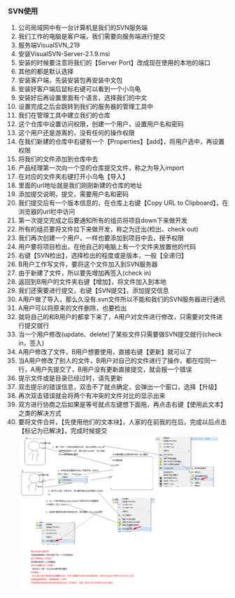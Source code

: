 ### SVN使用
1. 公司局域网中有一台计算机是我们的SVN服务端
2. 我们工作的电脑是客户端，我们需要向服务端进行提交
3. 服务端VisualSVN_219
4. 安装VisualSVN-Server-2.1.9.msi
5. 安装的时候要注意将我们的【Server Port】改成现在使用的本地的端口
6. 其他的都是默认选择
7. 安装客户端，先装安装包再安装中文包
8. 安装好客户端后鼠标右键可以看到一个小乌龟
9. 安装好后再设置里面有个语言，选择我们的中文
10. 设置完成之后会跳转到我们的服务器的管理工具中
11. 我们在管理工具中建立我们的仓库
12. 这个仓库中设置访问权限，创建一个用户，设置用户名和密码
13. 这个用户还是游离的，没有任何的操作权限
14. 在我们新建的仓库中右键有一个【Properties】【add】，将用户选中，再设置权限
15. 将我们的文件添加到仓库中去
16. 产品经理第一次向一个空的仓库提交文件，称之为导入import
17. 在对应的文件夹右键打开小乌龟【导入】
18. 里面的url地址就是我们刚刚新建的仓库的地址
19. 添加提交说明，提交，需要用户名和密码
20. 我们提交后有一个版本信息的，在仓库上右键【Copy URL to Clipboard】，在浏览器的url栏中访问
21. 第一次提交完成之后要通知所有的组员将项目down下来做开发
22. 所有的组员要将文件拉下来做开发，称之为迁出(检出、check out)
23. 我们再次创建一个用户，一样也要添加到项目中去，授予权限
24. 用户要将项目检出，在他自己的电脑上有一个文件夹放置他的代码
25. 右键【SVN检出】，选择检出的程度或是版本，一般【全递归】
26. B用户工作写文件，要将这个文件加入到SVN服务器
27. 由于新建了文件，所以要先增加再签入(check in)
28. 返回到B用户的文件夹右键【增加】，将文件加入到本地
29. 我们还需要进行提交，右键【SVN提交】，添加提交信息
30. A用户做了导入，那么久没有.svn文件所以不能和我们的SVN服务器进行通讯
31. A用户可以将原来的文件删除，也要检出
32. 就将自己的和B用户的都拿下来了，A用户对文件进行修改，只需要对文件进行提交就行
33. 当一个用户修改(update、delete)了某些文件只需要做SVN提交就行(check in，签入)
34. A用户修改了文件，B用户想要使用，直接右键【更新】就可以了
35. 当A用户修改了别人的文件，B用户对自己的文件进行了操作，都在哎同一行，A用户先提交了，B用户没有更新直接提交，就会报一个错误
36. 提示文件或是目录已经过时，请先更新
37. 双击提示的错误信息，双击不了就点确定，会弹出一个窗口，选择【升级】
38. 再次双击错误就会将两个有冲突的文件对比的显示出来
39. 双方进行协商之后如果是等号就点左键想下面拖，再点击右键【使用此文本】之类的解决方式
40. 要将文件合并，【先使用他们的文本块】，人家的在前我的在后，完成以后点击【标记为已解决】，完成时候提交
![SVN使用](../images/SVN相关操作.png)
